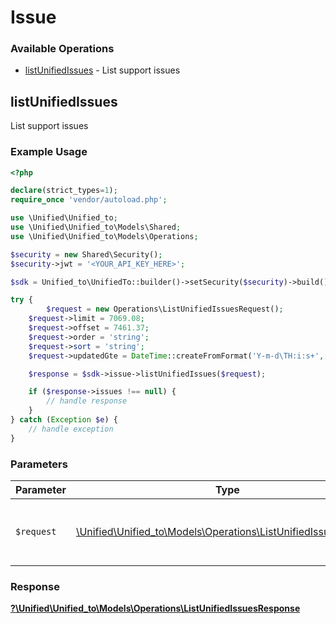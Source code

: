 # Issue


### Available Operations

* [listUnifiedIssues](#listunifiedissues) - List support issues

## listUnifiedIssues

List support issues

### Example Usage

```php
<?php

declare(strict_types=1);
require_once 'vendor/autoload.php';

use \Unified\Unified_to;
use \Unified\Unified_to\Models\Shared;
use \Unified\Unified_to\Models\Operations;

$security = new Shared\Security();
$security->jwt = '<YOUR_API_KEY_HERE>';

$sdk = Unified_to\UnifiedTo::builder()->setSecurity($security)->build();

try {
        $request = new Operations\ListUnifiedIssuesRequest();
    $request->limit = 7069.08;
    $request->offset = 7461.37;
    $request->order = 'string';
    $request->sort = 'string';
    $request->updatedGte = DateTime::createFromFormat('Y-m-d\TH:i:s+', '2022-01-21T01:55:24.746Z');;

    $response = $sdk->issue->listUnifiedIssues($request);

    if ($response->issues !== null) {
        // handle response
    }
} catch (Exception $e) {
    // handle exception
}
```

### Parameters

| Parameter                                                                                                             | Type                                                                                                                  | Required                                                                                                              | Description                                                                                                           |
| --------------------------------------------------------------------------------------------------------------------- | --------------------------------------------------------------------------------------------------------------------- | --------------------------------------------------------------------------------------------------------------------- | --------------------------------------------------------------------------------------------------------------------- |
| `$request`                                                                                                            | [\Unified\Unified_to\Models\Operations\ListUnifiedIssuesRequest](../../Models/Operations/ListUnifiedIssuesRequest.md) | :heavy_check_mark:                                                                                                    | The request object to use for the request.                                                                            |


### Response

**[?\Unified\Unified_to\Models\Operations\ListUnifiedIssuesResponse](../../Models/Operations/ListUnifiedIssuesResponse.md)**

